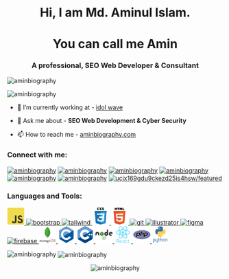 <h1 align="center">Hi, I am Md. Aminul Islam.</h1> 
<h1 align="center">You can call me Amin</h1>
<h3 align="center">A professional, SEO Web Developer & Consultant</h3> 

 
![aminbiography](https://cdn.pixabay.com/animation/2023/08/17/08/51/08-51-41-992_512.gif)







<script src="https://unpkg.com/@dotlottie/player-component@2.7.12/dist/dotlottie-player.mjs" type="module"></script>
<dotlottie-player src="https://lottie.host/489c8ee9-15f1-4bf4-87f8-ff9396744d1f/OduhRGSFnB.lottie" background="transparent" speed="1" style="width: 300px; height: 300px" loop autoplay></dotlottie-player>
























<p align="left"> <img src="https://komarev.com/ghpvc/?username=aminbiography&label=Profile%20views&color=0e75b6&style=flat" alt="aminbiography"/></p>  

                 

- 🔭 I’m currently working at - <a href="https://www.google.com/search?q=idolwave&sca_esv=6d7038bb3c82dcfc&biw=1534&bih=731&ei=U2ERZ7L4E_6x4-EPlLShwAU&ved=&uact=5&oq=idolwave&gs_lp=Egxnd3Mtd2l6LXNlcnAiCGlkb2x3YXZlMg0QLhiABBjHARgKGK8BMgYQABgHGB4yCBAAGAcYHhgPMgYQABgHGB4yCBAAGAcYCBgeMggQABgHGAgYHjIGEAAYBxgeMgYQABgHGB4yBhAAGAcYHjIIEAAYChgeGA8yHBAuGIAEGMcBGAoYrwEYlwUY3AQY3gQY4ATYAQFIpwlQ_AZY_AZwAXgAkAEAmAFpoAFpqgEDMC4xuAEDyAEA-AEBmAICoAKBAcICDhAuGIAEGLADGMcBGK8BwgIJEAAYsAMYBxgewgIHEAAYsAMYHsICCRAAGLADGAgYHpgDAIgGAZAGCroGBggBEAEYFJIHAzEuMaAHggk&sclient=gws-wiz-serp" target="_blank">idol wave</a>

- 💬 Ask me about - **SEO Web Development & Cyber Security**

- 📫 How to reach me - <a href="https://aminbiography.com/" target="_blank">aminbiography.com</a>
<h3 align="left">Connect with me:</h3>
<p align="left">
<a href="https://linkedin.com/in/aminbiography" target="blank"><img align="center" src="https://raw.githubusercontent.com/rahuldkjain/github-profile-readme-generator/master/src/images/icons/Social/linked-in-alt.svg" alt="aminbiography" height="30" width="40" /></a>
<a href="https://twitter.com/aminbiography" target="_blank"><img align="center" src="https://raw.githubusercontent.com/rahuldkjain/github-profile-readme-generator/master/src/images/icons/Social/twitter.svg" alt="aminbiography" height="30" width="40" /></a>
<a href="https://fb.com/aminbiography" target="blank"><img align="center" src="https://raw.githubusercontent.com/rahuldkjain/github-profile-readme-generator/master/src/images/icons/Social/facebook.svg" alt="aminbiography" height="30" width="40" /></a>
<a href="https://www.reddit.com/user/aminbiography" target="_blank"><img align="center" src="https://raw.githubusercontent.com/rahuldkjain/github-profile-readme-generator/master/src/images/icons/Social/reddit.svg" alt="aminbiography" height="30" width="40" /></a>
<a href="https://instagram.com/aminbiography" target="blank"><img align="center" src="https://raw.githubusercontent.com/rahuldkjain/github-profile-readme-generator/master/src/images/icons/Social/instagram.svg" alt="aminbiography" height="30" width="40" /></a>
<a href="https://discord.gg/aminbiography" target="blank"><img align="center" src="https://raw.githubusercontent.com/rahuldkjain/github-profile-readme-generator/master/src/images/icons/Social/discord.svg" alt="aminbiography" height="30" width="40" /></a>
<a href="https://www.youtube.com/channel/UCjx169gDU9CKEzd25iS4hSw/featured" target="blank"><img align="center" src="https://raw.githubusercontent.com/rahuldkjain/github-profile-readme-generator/master/src/images/icons/Social/youtube.svg" alt="ucjx169gdu9ckezd25is4hsw/featured" height="30" width="40" /></a>
</p>





<h3 align="left">Languages and Tools:</h3>
<p aalign="left"> <a href="https://developer.mozilla.org/en-US/docs/Web/JavaScript" target="_blank" rel="noreferrer"> <img src="https://raw.githubusercontent.com/devicons/devicon/master/icons/javascript/javascript-original.svg" alt="javascript" width="40" height="40"/> </a> <a href="https://getbootstrap.com" target="_blank" rel="noreferrer"> <img src="https://github.com/user-attachments/assets/bcb38f1b-e3ab-42e8-97ee-7aac12996bb8" alt="bootstrap" width="40" height="40"/> </a> <a href="https://tailwindcss.com/" target="_blank" rel="noreferrer"> <img src="https://www.vectorlogo.zone/logos/tailwindcss/tailwindcss-icon.svg" alt="tailwind" width="40" height="40"/> </a> <a href="https://www.w3schools.com/css/" target="_blank" rel="noreferrer"> <img src="https://raw.githubusercontent.com/devicons/devicon/master/icons/css3/css3-original-wordmark.svg" alt="css3" width="40" height="40"/> </a>   <a href="https://www.w3.org/html/" target="_blank" rel="noreferrer"> <img src="https://raw.githubusercontent.com/devicons/devicon/master/icons/html5/html5-original-wordmark.svg" alt="html5" width="40" height="40"/> </a> <a href="https://git-scm.com/" target="_blank" rel="noreferrer"> <img src="https://www.vectorlogo.zone/logos/git-scm/git-scm-icon.svg" alt="git" width="40" height="40"/> </a>  <a href="https://www.adobe.com/in/products/illustrator.html" target="_blank" rel="noreferrer"> <img src="https://www.vectorlogo.zone/logos/adobe_illustrator/adobe_illustrator-icon.svg" alt="illustrator" width="40" height="40"/> </a> <a href="https://www.figma.com/" target="_blank" rel="noreferrer"> <img src="https://www.vectorlogo.zone/logos/figma/figma-icon.svg" alt="figma" width="40" height="40"/> </a> <a href="https://firebase.google.com/" target="_blank" rel="noreferrer"> <img src="https://www.vectorlogo.zone/logos/firebase/firebase-icon.svg" alt="firebase" width="40" height="40"/> </a>   <a href="https://www.mongodb.com/" target="_blank" rel="noreferrer"> <img src="https://raw.githubusercontent.com/devicons/devicon/master/icons/mongodb/mongodb-original-wordmark.svg" alt="mongodb" width="40" height="40"/> </a>  <a href="https://www.cprogramming.com/" target="_blank" rel="noreferrer"> <img src="https://raw.githubusercontent.com/devicons/devicon/master/icons/c/c-original.svg" alt="c" width="40" height="40"/> </a> <a href="https://www.w3schools.com/cpp/" target="_blank" rel="noreferrer"> <img src="https://raw.githubusercontent.com/devicons/devicon/master/icons/cplusplus/cplusplus-original.svg" alt="cplusplus" width="40" height="40"/> </a>  <a href="https://nodejs.org" target="_blank" rel="noreferrer"> <img src="https://raw.githubusercontent.com/devicons/devicon/master/icons/nodejs/nodejs-original-wordmark.svg" alt="nodejs" width="40" height="40"/> </a>  <a href="https://reactjs.org/" target="_blank" rel="noreferrer"> <img src="https://raw.githubusercontent.com/devicons/devicon/master/icons/react/react-original-wordmark.svg" alt="react" width="40" height="40"/> </a> <a href="https://www.php.net/" target="_blank" rel="noreferrer"> <img src="https://raw.githubusercontent.com/devicons/devicon/master/icons/php/php-original.svg" alt="php" width="40" height="40"/> </a> <a href="https://www.python.org/" target="_blank" rel="noreferrer"> <img src="https://raw.githubusercontent.com/devicons/devicon/master/icons/python/python-original-wordmark.svg" alt="python" width="40" height="40"/> </a>
</p>

<p><img align="left" src="https://github-readme-stats.vercel.app/api/top-langs?username=aminbiography&show_icons=true&locale=en&layout=compact" alt="aminbiography" /></p>

<p>&nbsp;<img align="center" src="https://github-readme-stats.vercel.app/api?username=aminbiography&show_icons=true&locale=en" alt="aminbiography" /></p>


<p align="center"> <img src="https://github-readme-streak-stats.herokuapp.com/?user=aminbiography" alt="aminbiography" /> </p>





